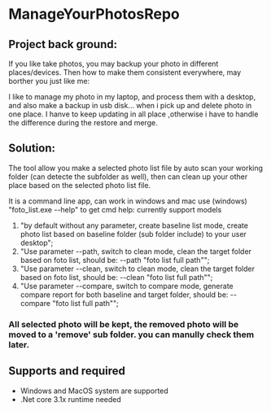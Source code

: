 # ManageYourPhotosRepo

## Project back ground:

If you like take photos, you may backup your photo in different places/devices. Then how to make them consistent everywhere, may borther you just like me:

I like to manage my photo in my laptop, and process them with a desktop, and also make a backup in usb disk... when i pick up and delete photo in one place.  I hanve to keep updating in all place ,otherwise i have to handle the difference during the restore and merge.


## Solution:
The tool allow you make a selected photo list file by auto scan your working folder (can detecte the subfolder as well), then can clean up your other place based on the selected photo list file.

It is a command line app, can work in windows and mac
use (windows) "foto_list.exe --help" to get cmd help:
currently support models
1. "by default without any parameter, create baseline list mode, create photo list based on baseline folder (sub folder include) to your user desktop";
2. "Use parameter --path, switch to clean mode, clean the target folder based on foto list, should be: --path \"foto list full path\"";
3. "Use parameter --clean, switch to clean mode, clean the target folder based on foto list, should be: --clean \"foto list full path\"";
4. "Use parameter --compare, switch to compare mode, generate compare report for both baseline and target folder, should be: --compare \"foto list full path\"";


### All selected photo will be kept, the removed photo will be moved to a 'remove' sub folder. you can manully check them later.

## Supports and required
- Windows and MacOS system are supported
- .Net core 3.1x runtime needed
